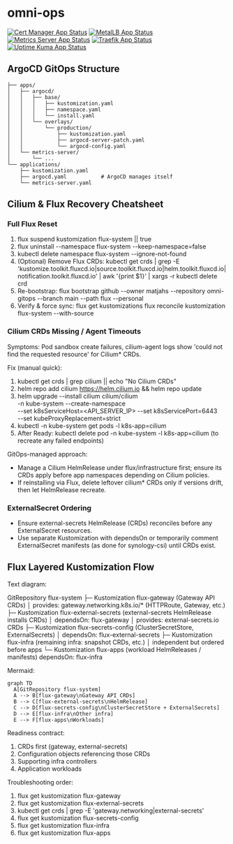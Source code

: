 # omni-ops

[![Cert Manager App Status](https://cd.apps.lab.mxe11.nl/api/badge?name=cert-manager&revision=true&showAppName=true)](https://cd.apps.lab.mxe11.nl/applications/cert-manager)
[![MetalLB App Status](https://cd.apps.lab.mxe11.nl/api/badge?name=metallb&revision=true&showAppName=true)](https://cd.apps.lab.mxe11.nl/applications/metallb)
[![Metrics Server App Status](https://cd.apps.lab.mxe11.nl/api/badge?name=metrics-server&revision=true&showAppName=true)](https://cd.apps.lab.mxe11.nl/applications/metrics-server)
[![Traefik App Status](https://cd.apps.lab.mxe11.nl/api/badge?name=traefik&revision=true&showAppName=true)](https://cd.apps.lab.mxe11.nl/applications/traefik)
[![Uptime Kuma App Status](https://cd.apps.lab.mxe11.nl/api/badge?name=uptime-kuma&revision=true&showAppName=true)](https://cd.apps.lab.mxe11.nl/applications/uptime-kuma)
## ArgoCD GitOps Structure

```
├── apps/
│   ├── argocd/
│   │   ├── base/
│   │   │   ├── kustomization.yaml
│   │   │   ├── namespace.yaml
│   │   │   └── install.yaml
│   │   └── overlays/
│   │       └── production/
│   │           ├── kustomization.yaml
│   │           ├── argocd-server-patch.yaml
│   │           └── argocd-config.yaml
│   └── metrics-server/
│       └── ...
└── applications/
    ├── kustomization.yaml
    ├── argocd.yaml           # ArgoCD manages itself
    └── metrics-server.yaml
```


## Cilium & Flux Recovery Cheatsheet

### Full Flux Reset
1. flux suspend kustomization flux-system || true
2. flux uninstall --namespace flux-system --keep-namespace=false
3. kubectl delete namespace flux-system --ignore-not-found
4. (Optional) Remove Flux CRDs:
   kubectl get crds | grep -E 'kustomize.toolkit.fluxcd.io|source.toolkit.fluxcd.io|helm.toolkit.fluxcd.io|notification.toolkit.fluxcd.io' | awk '{print $1}' | xargs -r kubectl delete crd
5. Re-bootstrap:
   flux bootstrap github --owner matjahs --repository omni-gitops --branch main --path flux --personal
6. Verify & force sync:
   flux get kustomizations
   flux reconcile kustomization flux-system --with-source

### Cilium CRDs Missing / Agent Timeouts
Symptoms: Pod sandbox create failures, cilium-agent logs show 'could not find the requested resource' for Cilium* CRDs.

Fix (manual quick):
1. kubectl get crds | grep cilium || echo "No Cilium CRDs"
2. helm repo add cilium https://helm.cilium.io && helm repo update
3. helm upgrade --install cilium cilium/cilium \
   -n kube-system --create-namespace \
   --set k8sServiceHost=<API_SERVER_IP> --set k8sServicePort=6443 \
   --set kubeProxyReplacement=strict
4. kubectl -n kube-system get pods -l k8s-app=cilium
5. After Ready: kubectl delete pod -n kube-system -l k8s-app=cilium (to recreate any failed endpoints)

GitOps-managed approach:
- Manage a Cilium HelmRelease under flux/infrastructure first; ensure its CRDs apply before app namespaces depending on Cilium policies.
- If reinstalling via Flux, delete leftover cilium* CRDs only if versions drift, then let HelmRelease recreate.

### ExternalSecret Ordering
- Ensure external-secrets HelmRelease (CRDs) reconciles before any ExternalSecret resources.
- Use separate Kustomization with dependsOn or temporarily comment ExternalSecret manifests (as done for synology-csi) until CRDs exist.


## Flux Layered Kustomization Flow

Text diagram:

GitRepository flux-system
  ├─ Kustomization flux-gateway (Gateway API CRDs)
  │    provides: gateway.networking.k8s.io/* (HTTPRoute, Gateway, etc.)
  ├─ Kustomization flux-external-secrets (external-secrets HelmRelease installs CRDs)
  │    dependsOn: flux-gateway
  │    provides: external-secrets.io CRDs
  ├─ Kustomization flux-secrets-config (ClusterSecretStore, ExternalSecrets)
  │    dependsOn: flux-external-secrets
  ├─ Kustomization flux-infra (remaining infra: snapshot CRDs, etc.)
  │    independent but ordered before apps
  └─ Kustomization flux-apps (workload HelmReleases / manifests)
       dependsOn: flux-infra

Mermaid:

```mermaid
graph TD
  A[GitRepository flux-system]
  A --> B[flux-gateway\nGateway API CRDs]
  B --> C[flux-external-secrets\nHelmRelease]
  C --> D[flux-secrets-config\nClusterSecretStore + ExternalSecrets]
  D --> E[flux-infra\nOther infra]
  E --> F[flux-apps\nWorkloads]
```

Readiness contract:
1. CRDs first (gateway, external-secrets)
2. Configuration objects referencing those CRDs
3. Supporting infra controllers
4. Application workloads

Troubleshooting order:
1. flux get kustomization flux-gateway
2. flux get kustomization flux-external-secrets
3. kubectl get crds | grep -E 'gateway.networking|external-secrets'
4. flux get kustomization flux-secrets-config
5. flux get kustomization flux-infra
6. flux get kustomization flux-apps
